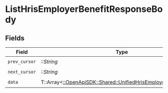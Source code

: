 # ListHrisEmployerBenefitResponseBody


## Fields

| Field                                                                                                                       | Type                                                                                                                        | Required                                                                                                                    | Description                                                                                                                 |
| --------------------------------------------------------------------------------------------------------------------------- | --------------------------------------------------------------------------------------------------------------------------- | --------------------------------------------------------------------------------------------------------------------------- | --------------------------------------------------------------------------------------------------------------------------- |
| `prev_cursor`                                                                                                               | *::String*                                                                                                                  | :heavy_check_mark:                                                                                                          | N/A                                                                                                                         |
| `next_cursor`                                                                                                               | *::String*                                                                                                                  | :heavy_check_mark:                                                                                                          | N/A                                                                                                                         |
| `data`                                                                                                                      | T::Array<[::OpenApiSDK::Shared::UnifiedHrisEmployerbenefitOutput](../../models/shared/unifiedhrisemployerbenefitoutput.md)> | :heavy_check_mark:                                                                                                          | N/A                                                                                                                         |